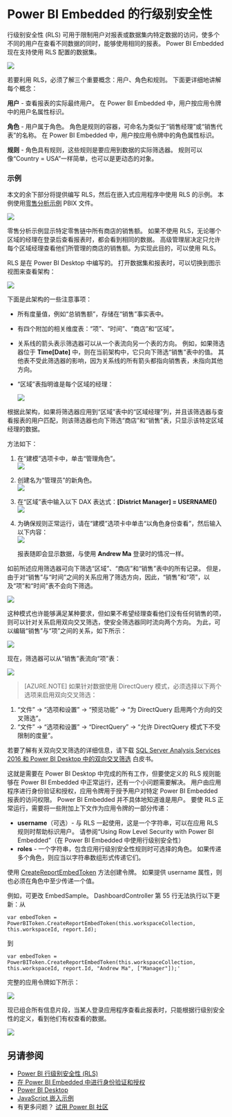 <properties
    pageTitle="Power BI Embedded 的行级别安全性"
    description="有关 Power BI Embedded 的行级别安全性的详细信息"
    services="power-bi-embedded"
    documentationcenter=""
    author="guyinacube"
    manager="erikre"
    editor=""
    tags=""
    translationtype="Human Translation" />
<tags
    ms.assetid="7936ade5-2c75-435b-8314-ea7ca815867a"
    ms.service="power-bi-embedded"
    ms.devlang="NA"
    ms.topic="article"
    ms.tgt_pltfrm="NA"
    ms.workload="powerbi"
    ms.date="03/11/2017"
    wacn.date="04/24/2017"
    ms.author="asaxton"
    ms.sourcegitcommit="a114d832e9c5320e9a109c9020fcaa2f2fdd43a9"
    ms.openlocfilehash="b435325371e8ae70c2a1528ec7fe0cbce672c153"
    ms.lasthandoff="04/14/2017" />

# <a name="row-level-security-with-power-bi-embedded"></a>Power BI Embedded 的行级别安全性

行级别安全性 (RLS) 可用于限制用户对报表或数据集内特定数据的访问，使多个不同的用户在查看不同数据的同时，能够使用相同的报表。 Power BI Embedded 现在支持使用 RLS 配置的数据集。

![](./media/power-bi-embedded-rls/pbi-embedded-rls-flow-1.png)

若要利用 RLS，必须了解三个重要概念：用户、角色和规则。 下面更详细地讲解每个概念：

**用户** - 查看报表的实际最终用户。 在 Power BI Embedded 中，用户按应用令牌中的用户名属性标识。

**角色** - 用户属于角色。 角色是规则的容器，可命名为类似于“销售经理”或“销售代表”的名称。 在 Power BI Embedded 中，用户按应用令牌中的角色属性标识。

**规则** - 角色具有规则，这些规则是要应用到数据的实际筛选器。 规则可以像“Country = USA”一样简单，也可以是更动态的对象。

### <a name="example"></a>示例

本文的余下部分将提供编写 RLS，然后在嵌入式应用程序中使用 RLS 的示例。 本例使用[零售分析示例](http://go.microsoft.com/fwlink/?LinkID=780547) PBIX 文件。

![](./media/power-bi-embedded-rls/pbi-embedded-rls-scenario-2.png)

零售分析示例显示特定零售链中所有商店的销售额。 如果不使用 RLS，无论哪个区域的经理在登录后查看报表时，都会看到相同的数据。 高级管理层决定只允许每个区域经理查看他们所管理的商店的销售额。为实现此目的，可以使用 RLS。

RLS 是在 Power BI Desktop 中编写的。 打开数据集和报表时，可以切换到图示视图来查看架构：

![](./media/power-bi-embedded-rls/pbi-embedded-rls-diagram-view-3.png)

下面是此架构的一些注意事项：

- 所有度量值，例如“总销售额”，存储在“销售”事实表中。
- 有四个附加的相关维度表：“项”、“时间”、“商店”和“区域”。
- 关系线的箭头表示筛选器可以从一个表流向另一个表的方向。 例如，如果筛选器位于 **Time[Date]** 中，则在当前架构中，它只向下筛选“销售”表中的值。 其他表不受此筛选器的影响，因为关系线的所有箭头都指向销售表，未指向其他方向。
- “区域”表指明谁是每个区域的经理：
  
  ![](./media/power-bi-embedded-rls/pbi-embedded-rls-district-table-4.png)

根据此架构，如果将筛选器应用到“区域”表中的“区域经理”列，并且该筛选器与查看报表的用户匹配，则该筛选器也向下筛选“商店”和“销售”表，只显示该特定区域经理的数据。

方法如下：

1. 在“建模”选项卡中，单击“管理角色”。  
   ![](./media/power-bi-embedded-rls/pbi-embedded-rls-modeling-tab-5.png)
2. 创建名为“管理员”的新角色。  
   ![](./media/power-bi-embedded-rls/pbi-embedded-rls-manager-role-6.png)
3. 在“区域”表中输入以下 DAX 表达式：**[District Manager] = USERNAME()**  
   ![](./media/power-bi-embedded-rls/pbi-embedded-rls-manager-role-7.png)
4. 为确保规则正常运行，请在“建模”选项卡中单击“以角色身份查看”，然后输入以下内容：  
   ![](./media/power-bi-embedded-rls/pbi-embedded-rls-view-as-roles-8.png)
   
   报表随即会显示数据，与使用 **Andrew Ma** 登录时的情况一样。

如前所述应用筛选器可向下筛选“区域”、“商店”和“销售”表中的所有记录。 但是，由于对“销售”与“时间”之间的关系应用了筛选方向，因此，“销售”和“项”，以及“项”和“时间”表不会向下筛选。

![](./media/power-bi-embedded-rls/pbi-embedded-rls-diagram-view-9.png)

这种模式也许能够满足某种要求，但如果不希望经理查看他们没有任何销售的项，则可以针对关系启用双向交叉筛选，使安全筛选器同时流向两个方向。 为此，可以编辑“销售”与“项”之间的关系，如下所示：

![](./media/power-bi-embedded-rls/pbi-embedded-rls-edit-relationship-10.png)

现在，筛选器可以从“销售”表流向“项”表：

![](./media/power-bi-embedded-rls/pbi-embedded-rls-diagram-view-11.png)

> [AZURE.NOTE]
> 如果针对数据使用 DirectQuery 模式，必须选择以下两个选项来启用双向交叉筛选：

1. “文件” -> “选项和设置” -> “预览功能” -> “为 DirectQuery 启用两个方向的交叉筛选”。
2. “文件” -> “选项和设置” -> “DirectQuery” -> “允许 DirectQuery 模式下不受限制的度量”。

若要了解有关双向交叉筛选的详细信息，请下载 <a href="http://download.microsoft.com/download/2/7/8/2782DF95-3E0D-40CD-BFC8-749A2882E109/Bidirectional cross-filtering in Analysis Services 2016 and Power BI.docx">SQL Server Analysis Services 2016 和 Power BI Desktop 中的双向交叉筛选</a> 白皮书。

这就是需要在 Power BI Desktop 中完成的所有工作，但要使定义的 RLS 规则能够在 Power BI Embedded 中正常运行，还有一个小问题需要解决。 用户由应用程序进行身份验证和授权，应用令牌用于授予用户对特定 Power BI Embedded 报表的访问权限。 Power BI Embedded 并不具体地知道谁是用户。 要使 RLS 正常运行，需要将一些附加上下文作为应用令牌的一部分传递：

- **username**（可选）- 与 RLS 一起使用，这是一个字符串，可以在应用 RLS 规则时帮助标识用户。 请参阅“Using Row Level Security with Power BI Embedded”（在 Power BI Embedded 中使用行级别安全性）
- **roles** - 一个字符串，包含应用行级别安全性规则时可选择的角色。 如果传递多个角色，则应当以字符串数组形式传递它们。

使用 [CreateReportEmbedToken](https://docs.microsoft.com/dotnet/api/microsoft.powerbi.security.powerbitoken?redirectedfrom=MSDN#Microsoft_PowerBI_Security_PowerBIToken_CreateReportEmbedToken_System_String_System_String_System_String_System_DateTime_System_String_System_Collections_Generic_IEnumerable_System_String__) 方法创建令牌。 如果提供 username 属性，则也必须在角色中至少传递一个值。

例如，可更改 EmbedSample。 DashboardController 第 55 行无法执行以下更新：从

    var embedToken = PowerBIToken.CreateReportEmbedToken(this.workspaceCollection, this.workspaceId, report.Id);

到

    var embedToken = PowerBIToken.CreateReportEmbedToken(this.workspaceCollection, this.workspaceId, report.Id, "Andrew Ma", ["Manager"]);'

完整的应用令牌如下所示：

![](./media/power-bi-embedded-rls/pbi-embedded-rls-app-token-string-12.png)

现已组合所有信息片段，当某人登录应用程序查看此报表时，只能根据行级别安全性的定义，看到他们有权查看的数据。

![](./media/power-bi-embedded-rls/pbi-embedded-rls-dashboard-13.png)

## <a name="see-also"></a>另请参阅

- [Power BI 行级别安全性 (RLS)](https://powerbi.microsoft.com/en-us/documentation/powerbi-admin-rls/)  
- [在 Power BI Embedded 中进行身份验证和授权](/documentation/articles/power-bi-embedded-app-token-flow/)  
- [Power BI Desktop](https://powerbi.microsoft.com/documentation/powerbi-desktop-get-the-desktop/)  
- [JavaScript 嵌入示例](https://microsoft.github.io/PowerBI-JavaScript/demo/)  
- 有更多问题？ [试用 Power BI 社区](http://community.powerbi.com/)

<!--Update_Description: wording update-->